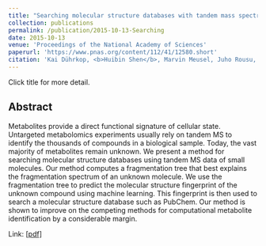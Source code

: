 ```yaml
---
title: "Searching molecular structure databases with tandem mass spectra using CSI: FingerID"
collection: publications
permalink: /publication/2015-10-13-Searching
date: 2015-10-13
venue: 'Proceedings of the National Academy of Sciences'
paperurl: 'https://www.pnas.org/content/112/41/12580.short'
citation: 'Kai Dührkop, <b>Huibin Shen</b>, Marvin Meusel, Juho Rousu, Sebastian Böcker. (2017). &quot;Searching molecular structure databases with tandem mass spectra using CSI: FingerID&quot; <i>Proceedings of the National Academy of Sciences</i>'
---
```



Click title for more detail.

## Abstract

Metabolites provide a direct functional signature of cellular state. Untargeted metabolomics experiments usually rely on tandem MS to identify the thousands of compounds in a biological sample. Today, the vast majority of metabolites remain unknown. We present a method for searching molecular structure databases using tandem MS data of small molecules. Our method computes a fragmentation tree that best explains the fragmentation spectrum of an unknown molecule. We use the fragmentation tree to predict the molecular structure fingerprint of the unknown compound using machine learning. This fingerprint is then used to search a molecular structure database such as PubChem. Our method is shown to improve on the competing methods for computational metabolite identification by a considerable margin.

Link: [[pdf]](https://www.pnas.org/content/112/41/12580.full.pdf)